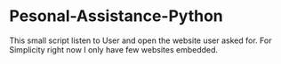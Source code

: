 # Pesonal-Assistance-Python
This small script listen to User  and open  the website user asked for. For Simplicity right now I only have few websites embedded.
